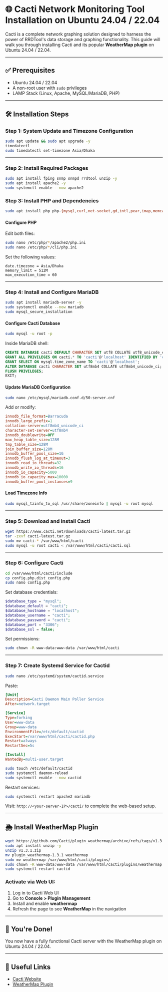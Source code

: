 # 🌐 Cacti Network Monitoring Tool Installation on Ubuntu 24.04 / 22.04

Cacti is a complete network graphing solution designed to harness the power of RRDTool's data storage and graphing functionality. This guide will walk you through installing Cacti and its popular **WeatherMap plugin** on Ubuntu 24.04 / 22.04.

---

## ✅ Prerequisites

* Ubuntu 24.04 / 22.04
* A non-root user with `sudo` privileges
* LAMP Stack (Linux, Apache, MySQL/MariaDB, PHP)

---

## 🛠️ Installation Steps

### Step 1: System Update and Timezone Configuration

```bash
sudo apt update && sudo apt upgrade -y
timedatectl
sudo timedatectl set-timezone Asia/Dhaka
```

---

### Step 2: Install Required Packages

```bash
sudo apt install fping snmp snmpd rrdtool unzip -y
sudo apt install apache2 -y
sudo systemctl enable --now apache2
```

### Step 3: Install PHP and Dependencies

```bash
sudo apt install php php-{mysql,curl,net-socket,gd,intl,pear,imap,memcache,pspell,tidy,xmlrpc,snmp,mbstring,gmp,json,xml,common,ldap} libapache2-mod-php -y
```

#### Configure PHP

Edit both files:

```bash
sudo nano /etc/php/*/apache2/php.ini
sudo nano /etc/php/*/cli/php.ini
```

Set the following values:

```
date.timezone = Asia/Dhaka
memory_limit = 512M
max_execution_time = 60
```

---

### Step 4: Install and Configure MariaDB

```bash
sudo apt install mariadb-server -y
sudo systemctl enable --now mariadb
sudo mysql_secure_installation
```

#### Configure Cacti Database

```bash
sudo mysql -u root -p
```

Inside MariaDB shell:

```sql
CREATE DATABASE cacti DEFAULT CHARACTER SET utf8 COLLATE utf8_unicode_ci;
GRANT ALL PRIVILEGES ON cacti.* TO 'cacti'@'localhost' IDENTIFIED BY 'cacti';
GRANT SELECT ON mysql.time_zone_name TO 'cacti'@'localhost';
ALTER DATABASE cacti CHARACTER SET utf8mb4 COLLATE utf8mb4_unicode_ci;
FLUSH PRIVILEGES;
EXIT;
```

#### Update MariaDB Configuration

```bash
sudo nano /etc/mysql/mariadb.conf.d/50-server.cnf
```

Add or modify:

```ini
innodb_file_format=Barracuda
innodb_large_prefix=1
collation-server=utf8mb4_unicode_ci
character-set-server=utf8mb4
innodb_doublewrite=OFF
max_heap_table_size=128M
tmp_table_size=128M
join_buffer_size=128M
innodb_buffer_pool_size=1G
innodb_flush_log_at_timeout=3
innodb_read_io_threads=32
innodb_write_io_threads=16
innodb_io_capacity=5000
innodb_io_capacity_max=10000
innodb_buffer_pool_instances=9
```

#### Load Timezone Info

```bash
sudo mysql_tzinfo_to_sql /usr/share/zoneinfo | mysql -u root mysql
```

---

### Step 5: Download and Install Cacti

```bash
wget https://www.cacti.net/downloads/cacti-latest.tar.gz
tar -zxvf cacti-latest.tar.gz
sudo mv cacti-* /var/www/html/cacti
sudo mysql -u root cacti < /var/www/html/cacti/cacti.sql
```

---

### Step 6: Configure Cacti

```bash
cd /var/www/html/cacti/include
cp config.php.dist config.php
sudo nano config.php
```

Set database credentials:

```php
$database_type = "mysql";
$database_default = "cacti";
$database_hostname = "localhost";
$database_username = "cacti";
$database_password = "cacti";
$database_port = "3306";
$database_ssl = false;
```

Set permissions:

```bash
sudo chown -R www-data:www-data /var/www/html/cacti
```

---

### Step 7: Create Systemd Service for Cactid

```bash
sudo nano /etc/systemd/system/cactid.service
```

Paste:

```ini
[Unit]
Description=Cacti Daemon Main Poller Service
After=network.target

[Service]
Type=forking
User=www-data
Group=www-data
EnvironmentFile=/etc/default/cactid
ExecStart=/var/www/html/cacti/cactid.php
Restart=always
RestartSec=5s

[Install]
WantedBy=multi-user.target
```

```bash
sudo touch /etc/default/cactid
sudo systemctl daemon-reload
sudo systemctl enable --now cactid
```

Restart services:

```bash
sudo systemctl restart apache2 mariadb
```

Visit: `http://<your-server-IP>/cacti/` to complete the web-based setup.

---

## 🌦️ Install WeatherMap Plugin

```bash
wget https://github.com/Cacti/plugin_weathermap/archive/refs/tags/v1.3.1.zip
sudo apt install unzip -y
unzip v1.3.1.zip
mv plugin_weathermap-1.3.1 weathermap
sudo mv weathermap /var/www/html/cacti/plugins/
sudo chown -R www-data:www-data /var/www/html/cacti/plugins/weathermap
sudo systemctl restart cactid
```

### Activate via Web UI:

1. Log in to Cacti Web UI
2. Go to **Console > Plugin Management**
3. Install and enable **weathermap**
4. Refresh the page to see **WeatherMap** in the navigation

---

## 🎉 You're Done!

You now have a fully functional Cacti server with the WeatherMap plugin on Ubuntu 24.04 / 22.04.

---

## 🔗 Useful Links

* [Cacti Website](https://www.cacti.net/)
* [WeatherMap Plugin](https://github.com/Cacti/plugin_weathermap)
